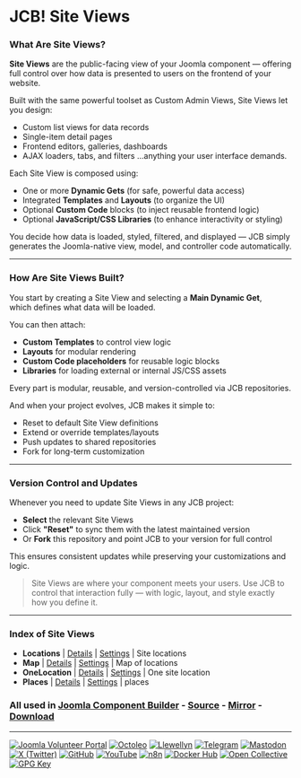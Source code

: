 # JCB! Site Views

### What Are Site Views?
**Site Views** are the public-facing view of your Joomla component — 
offering full control over how data is presented to users on the frontend of your website.

Built with the same powerful toolset as Custom Admin Views, Site Views let you design:
- Custom list views for data records
- Single-item detail pages
- Frontend editors, galleries, dashboards
- AJAX loaders, tabs, and filters
...anything your user interface demands.

Each Site View is composed using:
- One or more **Dynamic Gets** (for safe, powerful data access)
- Integrated **Templates** and **Layouts** (to organize the UI)
- Optional **Custom Code** blocks (to inject reusable frontend logic)
- Optional **JavaScript/CSS Libraries** (to enhance interactivity or styling)

You decide how data is loaded, styled, filtered, and displayed — 
JCB simply generates the Joomla-native view, model, and controller code automatically.

---
### How Are Site Views Built?
You start by creating a Site View and selecting a **Main Dynamic Get**,  
which defines what data will be loaded.

You can then attach:
- **Custom Templates** to control view logic
- **Layouts** for modular rendering
- **Custom Code placeholders** for reusable logic blocks
- **Libraries** for loading external or internal JS/CSS assets

Every part is modular, reusable, and version-controlled via JCB repositories.

And when your project evolves, JCB makes it simple to:
- Reset to default Site View definitions
- Extend or override templates/layouts
- Push updates to shared repositories
- Fork for long-term customization

---
### Version Control and Updates
Whenever you need to update Site Views in any JCB project:

- **Select** the relevant Site Views
- Click **"Reset"** to sync them with the latest maintained version
- Or **Fork** this repository and point JCB to your version for full control

This ensures consistent updates while preserving your customizations and logic.

> Site Views are where your component meets your users. Use JCB to control that interaction fully — with logic, layout, and style exactly how you define it.

---
### Index of Site Views


 - **Locations** | [Details](src/site_view/d6f6a358-be9d-49d0-931e-ac2cbe37ba38) | [Settings](src/site_view/d6f6a358-be9d-49d0-931e-ac2cbe37ba38/item.json) | Site locations
 - **Map** | [Details](src/site_view/e6bc3a5f-909e-493c-ba8a-6a79b555b2f7) | [Settings](src/site_view/e6bc3a5f-909e-493c-ba8a-6a79b555b2f7/item.json) | Map of locations
 - **OneLocation** | [Details](src/site_view/47acca5d-c194-47fe-8961-0c849fcadbe0) | [Settings](src/site_view/47acca5d-c194-47fe-8961-0c849fcadbe0/item.json) | One site location
 - **Places** | [Details](src/site_view/6899baa6-4767-4a67-b584-55d5087a9a4f) | [Settings](src/site_view/6899baa6-4767-4a67-b584-55d5087a9a4f/item.json) | places

### All used in [Joomla Component Builder](https://www.joomlacomponentbuilder.com) - [Source](https://git.vdm.dev/joomla/Component-Builder) - [Mirror](https://github.com/vdm-io/Joomla-Component-Builder) - [Download](https://git.vdm.dev/joomla/pkg-component-builder/releases)

---
[![Joomla Volunteer Portal](https://img.shields.io/badge/-Joomla-gold?logo=joomla)](https://volunteers.joomla.org/joomlers/1396-llewellyn-van-der-merwe "Join Llewellyn on the Joomla Volunteer Portal: Shaping the Future Together!") [![Octoleo](https://img.shields.io/badge/-Octoleo-black?logo=linux)](https://git.vdm.dev/octoleo "--quiet") [![Llewellyn](https://img.shields.io/badge/-Llewellyn-ffffff?logo=gitea)](https://git.vdm.dev/Llewellyn "Collaborate and Innovate with Llewellyn on Git: Building a Better Code Future!") [![Telegram](https://img.shields.io/badge/-Telegram-blue?logo=telegram)](https://t.me/Joomla_component_builder "Join Llewellyn and the Community on Telegram: Building Joomla Components Together!") [![Mastodon](https://img.shields.io/badge/-Mastodon-9e9eec?logo=mastodon)](https://joomla.social/@llewellyn "Connect and Engage with Llewellyn on Joomla Social: Empowering Communities, One Post at a Time!") [![X (Twitter)](https://img.shields.io/badge/-X-black?logo=x)](https://x.com/llewellynvdm "Join the Conversation with Llewellyn on X: Where Ideas Take Flight!") [![GitHub](https://img.shields.io/badge/-GitHub-181717?logo=github)](https://github.com/Llewellynvdm "Build, Innovate, and Thrive with Llewellyn on GitHub: Turning Ideas into Impact!") [![YouTube](https://img.shields.io/badge/-YouTube-ff0000?logo=youtube)](https://www.youtube.com/@OctoYou "Explore, Learn, and Create with Llewellyn on YouTube: Your Gateway to Inspiration!") [![n8n](https://img.shields.io/badge/-n8n-black?logo=n8n)](https://n8n.io/creators/octoleo "Effortless Automation and Impactful Workflows with Llewellyn on n8n!") [![Docker Hub](https://img.shields.io/badge/-Docker-grey?logo=docker)](https://hub.docker.com/u/llewellyn "Llewellyn on Docker: Containerize Your Creativity!") [![Open Collective](https://img.shields.io/badge/-Donate-green?logo=opencollective)](https://opencollective.com/joomla-component-builder "Donate towards JCB: Help Llewellyn financially so he can continue developing this great tool!") [![GPG Key](https://img.shields.io/badge/-GPG-blue?logo=gnupg)](https://git.vdm.dev/Llewellyn/gpg "Unlock Trust and Security with Llewellyn's GPG Key: Your Gateway to Verified Connections!")